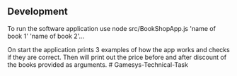 ## Development

To run the software application use 
node src/BookShopApp.js 'name of book 1' 'name of book 2'...

On start the application prints 3 examples of how the app works and checks if they are correct. Then will print out the price before and after discount of the books provided as arguments. # Gamesys-Technical-Task
